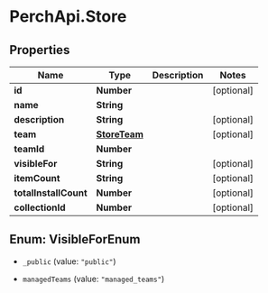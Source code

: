 # PerchApi.Store

## Properties
Name | Type | Description | Notes
------------ | ------------- | ------------- | -------------
**id** | **Number** |  | [optional] 
**name** | **String** |  | 
**description** | **String** |  | [optional] 
**team** | [**StoreTeam**](StoreTeam.md) |  | [optional] 
**teamId** | **Number** |  | 
**visibleFor** | **String** |  | [optional] 
**itemCount** | **String** |  | [optional] 
**totalInstallCount** | **Number** |  | [optional] 
**collectionId** | **Number** |  | [optional] 


<a name="VisibleForEnum"></a>
## Enum: VisibleForEnum


* `_public` (value: `"public"`)

* `managedTeams` (value: `"managed_teams"`)




